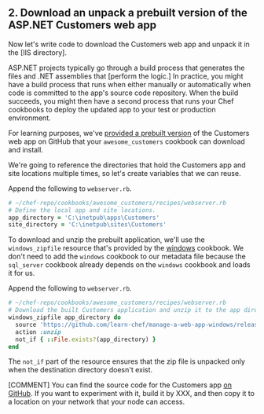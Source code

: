 ## 2. Download an unpack a prebuilt version of the ASP.NET Customers web app

Now let's write code to download the Customers web app and unpack it in the [IIS directory].

ASP.NET projects typically go through a build process that generates the files and .NET assemblies that [perform the logic.] In practice, you might have a build process that runs when either manually or automatically when code is committed to the app's source code repository. When the build succeeds, you might then have a second process that runs your Chef cookbooks to deploy the updated app to your test or production environment.

For learning purposes, we've [provided a prebuilt version](https://github.com/learn-chef/manage-a-web-app-windows/releases/tag/v0.1.0) of the Customers web app on GitHub that your `awesome_customers` cookbook can download and install.

We're going to reference the directories that hold the Customers app and site locations multiple times, so let's create variables that we can reuse.

Append the following to <code class="file-path">webserver.rb</code>.

```ruby
# ~/chef-repo/cookbooks/awesome_customers/recipes/webserver.rb
# Define the local app and site locations.
app_directory = 'C:\inetpub\apps\Customers'
site_directory = 'C:\inetpub\sites\Customers'
```

To download and unzip the prebuilt application, we'll use the `windows_zipfile` resource that's provided by the [windows](https://supermarket.chef.io/cookbooks/windows) cookbook. We don't need to add the `windows` cookbook to our metadata file because the `sql_server` cookbook already depends on the `windows` cookbook and loads it for us.

Append the following to <code class="file-path">webserver.rb</code>.

```ruby
# ~/chef-repo/cookbooks/awesome_customers/recipes/webserver.rb
# Download the built Customers application and unzip it to the app directory.
windows_zipfile app_directory do
  source 'https://github.com/learn-chef/manage-a-web-app-windows/releases/download/v0.1.0/Customers.zip'
  action :unzip
  not_if { ::File.exists?(app_directory) }
end
```

The `not_if` part of the resource ensures that the zip file is unpacked only when the destination directory doesn't exist.

[COMMENT] You can find the source code for the Customers app [on GitHub](https://github.com/learn-chef/manage-a-web-app-windows/tree/master/app). If you want to experiment with it, build it by XXX, and then copy it to a location on your network that your node can access.
